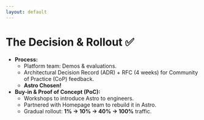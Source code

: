 ```yaml
---
layout: default
---
```


<h1>The Decision & Rollout ✅</h1>

<ul>
  <li v-click><strong>Process:</strong>
    <ul>
      <li>Platform team: Demos &amp; evaluations.</li>
      <li>Architectural Decision Record (ADR) + RFC (4 weeks) for Community of Practice (CoP) feedback.</li>
      <li><strong>Astro Chosen!</strong></li>
    </ul>
  </li>
  <li v-click><strong>Buy-in &amp; Proof of Concept (PoC):</strong>
    <ul>
      <li>Workshops to introduce Astro to engineers.</li>
      <li>Partnered with Homepage team to rebuild it in Astro.</li>
      <li>Gradual rollout: <strong>1% &rarr; 10% &rarr; 40% &rarr; 100%</strong> traffic.</li>
    </ul>
  </li>
</ul>

<!--
- Making the decision was a very deliberate process. We didn't just pick a framework in isolation.
- The platform team created an Architectural Decision Record, or ADR, and opened it as a Request for Comments for four weeks. This gave every web engineer in the company a chance to weigh in.
- Once we chose Astro, we focused on buy-in. We ran workshops and then partnered with the Homepage team for a real-world Proof of Concept. We de-risked the launch by rolling it out gradually to our users, from 1% all the way to 100%.
-->
